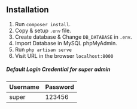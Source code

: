 ## Installation
1. Run `composer install`.
3. Copy & setup `.env` file.
4. Create database & Change `DB_DATABASE` in `.env`.
5. Import Database in MySQL phpMyAdmin.
6. Run `php artisan serve`
7. Visit URL in the browser `localhost:8000`

##### Default Login Credential for super admin
| Username | Password |
|----------|----------|
| super    | 123456   |